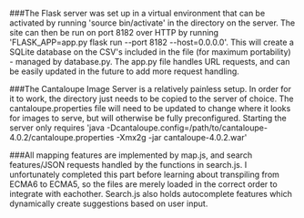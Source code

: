 ###The Flask server was set up in a virtual environment that can be activated by running 'source bin/activate' in the directory on the server. The site can then be run on port 8182 over HTTP by running 'FLASK_APP=app.py flask run --port 8182 --host=0.0.0.0'. This will create a SQLite database on the CSV's included in the file (for maximum portability) - managed by database.py. The app.py file handles URL requests, and can be easily updated in the future to add more request handling.

###The Cantaloupe Image Server is a relatively painless setup. In order for it to work, the directory just needs to be copied to the server of choice. The cantaloupe.properties file will need to be updated to change where it looks for images to serve, but will otherwise be fully preconfigured. Starting the server only requires 'java -Dcantaloupe.config=/path/to/cantaloupe-4.0.2/cantaloupe.properties -Xmx2g -jar cantaloupe-4.0.2.war'

###All mapping features are implemented by map.js, and search features/JSON requests handled by the functions in search.js. I unfortunately completed this part before learning about transpiling from ECMA6 to ECMA5, so the files are merely loaded in the correct order to integrate with eachother. Search.js also holds autocomplete features which dynamically create suggestions based on user input.
